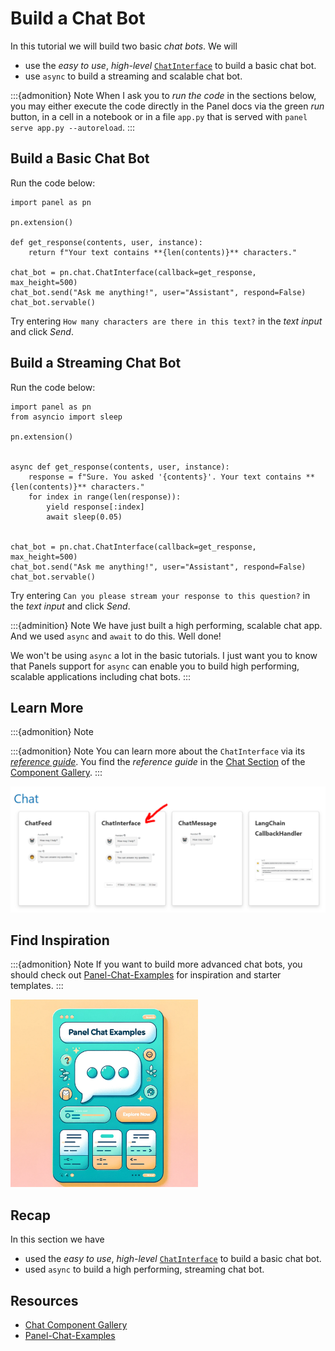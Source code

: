 # Build a Chat Bot

In this tutorial we will build two basic *chat bots*. We will

- use the *easy to use*, *high-level* [`ChatInterface`](../../reference/chat/ChatInterface.ipynb) to build a basic chat bot.
- use `async` to build a streaming and scalable chat bot.

:::{admonition} Note
When I ask you to *run the code* in the sections below, you may either execute the code directly in the Panel docs via the green *run* button, in a cell in a notebook or in a file `app.py` that is served with `panel serve app.py --autoreload`.
:::

## Build a Basic Chat Bot

Run the code below:

```{pyodide}
import panel as pn

pn.extension()

def get_response(contents, user, instance):
    return f"Your text contains **{len(contents)}** characters."

chat_bot = pn.chat.ChatInterface(callback=get_response, max_height=500)
chat_bot.send("Ask me anything!", user="Assistant", respond=False)
chat_bot.servable()
```

Try entering `How many characters are there in this text?` in the *text input* and click *Send*.

## Build a Streaming Chat Bot

Run the code below:

```{pyodide}
import panel as pn
from asyncio import sleep

pn.extension()


async def get_response(contents, user, instance):
    response = f"Sure. You asked '{contents}'. Your text contains **{len(contents)}** characters."
    for index in range(len(response)):
        yield response[:index]
        await sleep(0.05)


chat_bot = pn.chat.ChatInterface(callback=get_response, max_height=500)
chat_bot.send("Ask me anything!", user="Assistant", respond=False)
chat_bot.servable()
```

Try entering `Can you please stream your response to this question?` in the *text input* and click *Send*.

:::{adminition} Note
We have just built a high performing, scalable chat app. And we used `async` and `await` to do this. Well done!

We won't be using `async` a lot in the basic tutorials. I just want you to know that Panels support for `async` can enable you to build high performing, scalable applications including chat bots.
:::

## Learn More

:::{admonition} Note

:::{admonition} Note
You can learn more about the `ChatInterface` via its [*reference guide*](../../reference/chat/ChatInterface.html). You find the *reference guide* in the [Chat Section](/reference/index.html#chat) of the [Component Gallery](../../reference/index.md).
:::

[![Chat Section of Component Gallery](../../_static/images/build_chatbot_chat_section.png)](/reference/index.html#chat)

## Find Inspiration

:::{admonition} Note
If you want to build more advanced chat bots, you should check out [Panel-Chat-Examples](https://holoviz-topics.github.io/panel-chat-examples/) for inspiration and starter templates.
:::

[<img src="../../_static/images/panel-chat-examples.png" height="300"></img>](https://holoviz-topics.github.io/panel-chat-examples/)

## Recap

In this section we have

- used the *easy to use*, *high-level* [`ChatInterface`](../../reference/chat/ChatInterface.ipynb) to build a basic chat bot.
- used `async` to build a high performing, streaming chat bot.

## Resources

- [Chat Component Gallery](/reference/index.html#chat)
- [Panel-Chat-Examples](https://holoviz-topics.github.io/panel-chat-examples/)
